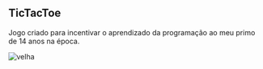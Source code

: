 ## TicTacToe

Jogo criado para incentivar o aprendizado da programação ao meu primo de 14 anos na época.

![velha](https://user-images.githubusercontent.com/44127778/97635195-b2b87300-1a15-11eb-9ee3-c71d149367ad.png)
